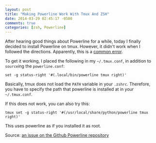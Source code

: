```yaml
---
layout: post
title: "Making Powerline Work With Tmux And ZSH"
date: 2014-03-29 02:45:17 -0500
comments: true
categories: [zsh, Powerline]
---
```


After hearing good things about Powerline for a while, today I finally decided to install Powerline on tmux. However, it didn't work when I followed the directions. Apparently, this is a [common error](https://github.com/Lokaltog/powerline/issues/150).

To get it working, I placed the following in my `~/.tmux.conf`, in addition to `source`ing the `powerline.conf`:


```
set -g status-right '#(.local/bin/powerline tmux right)'
```

Basically, tmux does not load the `PATH` variable in your `.zshrc`. Therefore, you have to specify the path that powerline is installed at in your `~/.tmux.conf`.

If this does not work, you can also try this:

```
tmux set -g status-right '#(/usr/local/share/python/powerline tmux right)'
```

This uses powerline as if you installed it as root.

Source: [an issue on the Github Powerline repository](https://github.com/Lokaltog/powerline/issues/150)
